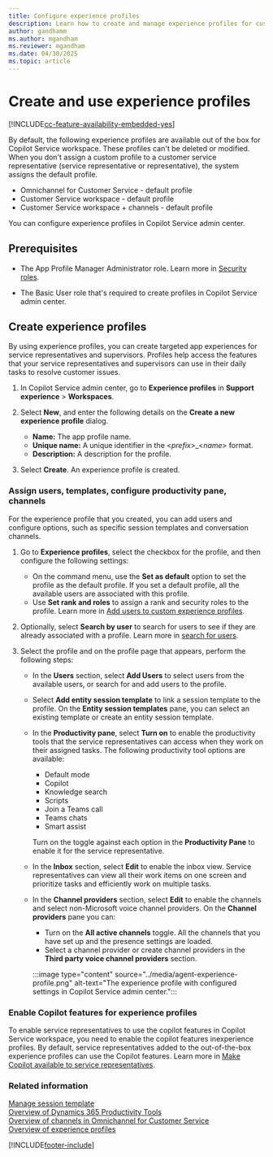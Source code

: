 ```yaml
---
title: Configure experience profiles
description: Learn how to create and manage experience profiles for customized service representative experiences.
author: gandhamm
ms.author: mgandham
ms.reviewer: mgandham
ms.date: 04/30/2025
ms.topic: article
---
```


# Create and use experience profiles

[!INCLUDE[cc-feature-availability-embedded-yes](../../includes/cc-feature-availability-embedded-yes.md)]

By default, the following experience profiles are available out of the box for Copilot Service workspace. These profiles can't be deleted or modified.  When you don't assign a custom profile to a customer service representative (service representative or representative), the system assigns the default profile.

- Omnichannel for Customer Service - default profile
- Customer Service workspace - default profile
- Customer Service workspace + channels - default profile

You can configure experience profiles in Copilot Service admin center. 

## Prerequisites

- The App Profile Manager Administrator role. Learn more in [Security roles](security-roles.md).

- The Basic User role that's required to create profiles in Copilot Service admin center.

## Create experience profiles

By using experience profiles, you can create targeted app experiences for service representatives and supervisors. Profiles help access the features that your service representatives and supervisors can use in their daily tasks to resolve customer issues.

1. In Copilot Service admin center, go to  **Experience profiles** in **Support experience** > **Workspaces**.

1. Select **New**, and enter the following details on the **Create a new experience profile** dialog.

   - **Name:** The app profile name.
   - **Unique name:** A unique identifier in the <*prefix*>_<*name*> format.
   - **Description:** A description for the profile.

1. Select **Create**. An experience profile is created.

### Assign users, templates, configure productivity pane, channels

For the experience profile that you created, you can add users and configure options, such as specific session templates and conversation channels.

1. Go to **Experience profiles**, select the checkbox for the profile, and then configure the following settings:

   - On the command menu, use the **Set as default** option to set the profile as the default profile. If you set a default profile, all the available users are associated with this profile.
   - Use **Set rank and roles** to assign a rank and security roles to the profile. Learn more in [Add users to custom experience profiles](add-profile-default.md).
1. Optionally, select **Search by user** to search for users to see if they are already associated with a profile. Learn more in [search for users](add-profile-default.md#search-for-users).
1. Select the profile and on the profile page that appears, perform the following steps:
   - In the **Users** section, select **Add Users** to select users from the available users, or search for and add users to the profile.
   - Select **Add entity session template** to link a session template to the profile. On the **Entity session templates** pane, you can select an existing template or create an entity session template.
   - In the **Productivity pane**, select **Turn on** to enable the productivity tools that the service representatives can access when they work on their assigned tasks. The following productivity tool options are available:
  
      - Default mode
      - Copilot
      - Knowledge search
      - Scripts
      - Join a Teams call
      - Teams chats
      - Smart assist
      
      Turn on the toggle against each option in the **Productivity Pane** to enable it for the service representative.
   - In the **Inbox** section, select **Edit** to enable the inbox view. Service representatives can view all their work items on one screen and prioritize tasks and efficiently work on multiple tasks.
   - In the **Channel providers** section, select **Edit** to enable the channels and select non-Microsoft voice channel providers. On the **Channel providers**  pane you can:
      - Turn on the **All active channels** toggle. All the channels that you have set up and the presence settings are loaded.
      - Select a channel provider or create channel providers in the **Third party voice channel providers** section.
  
     :::image type="content" source="../media/agent-experience-profile.png" alt-text="The experience profile with configured settings in Copilot Service admin center.":::

### Enable Copilot features for experience profiles

To enable service representatives to use the copilot features in Copilot Service workspace, you need to enable the copilot features inexperience profiles. By default, service representatives added to the out-of-the-box experience profiles can use the Copilot features. Learn more in [Make Copilot available to service representatives](configure-copilot-features.md#make-copilot-available-to-agents).

### Related information

[Manage session template](session-templates.md)  
[Overview of Dynamics 365 Productivity Tools](productivity-tools.md)  
[Overview of channels in Omnichannel for Customer Service](../use/channels.md)  
[Overview of experience profiles](overview.md)  


[!INCLUDE[footer-include](../../includes/footer-banner.md)]
